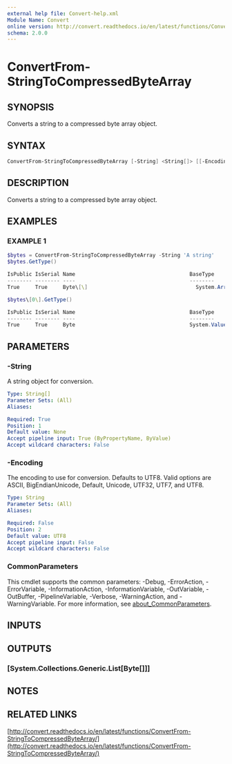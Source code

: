 ```yaml
---
external help file: Convert-help.xml
Module Name: Convert
online version: http://convert.readthedocs.io/en/latest/functions/ConvertFrom-StringToCompressedByteArray/
schema: 2.0.0
---
```


# ConvertFrom-StringToCompressedByteArray

## SYNOPSIS

Converts a string to a compressed byte array object.

## SYNTAX

```powershell
ConvertFrom-StringToCompressedByteArray [-String] <String[]> [[-Encoding] <String>] [<CommonParameters>]
```

## DESCRIPTION

Converts a string to a compressed byte array object.

## EXAMPLES

### EXAMPLE 1

```powershell
$bytes = ConvertFrom-StringToCompressedByteArray -String 'A string'
$bytes.GetType()

IsPublic IsSerial Name                                     BaseType
-------- -------- ----                                     --------
True     True     Byte\[\]                                   System.Array

$bytes\[0\].GetType()

IsPublic IsSerial Name                                     BaseType
-------- -------- ----                                     --------
True     True     Byte                                     System.ValueType
```

## PARAMETERS

### -String

A string object for conversion.

```yaml
Type: String[]
Parameter Sets: (All)
Aliases:

Required: True
Position: 1
Default value: None
Accept pipeline input: True (ByPropertyName, ByValue)
Accept wildcard characters: False
```

### -Encoding

The encoding to use for conversion.
Defaults to UTF8.
Valid options are ASCII, BigEndianUnicode, Default, Unicode, UTF32, UTF7, and UTF8.

```yaml
Type: String
Parameter Sets: (All)
Aliases:

Required: False
Position: 2
Default value: UTF8
Accept pipeline input: False
Accept wildcard characters: False
```

### CommonParameters

This cmdlet supports the common parameters: -Debug, -ErrorAction, -ErrorVariable, -InformationAction, -InformationVariable, -OutVariable, -OutBuffer, -PipelineVariable, -Verbose, -WarningAction, and -WarningVariable. For more information, see [about_CommonParameters](http://go.microsoft.com/fwlink/?LinkID=113216).

## INPUTS

## OUTPUTS

### [System.Collections.Generic.List[Byte[]]]

## NOTES

## RELATED LINKS

[http://convert.readthedocs.io/en/latest/functions/ConvertFrom-StringToCompressedByteArray/](http://convert.readthedocs.io/en/latest/functions/ConvertFrom-StringToCompressedByteArray/)
